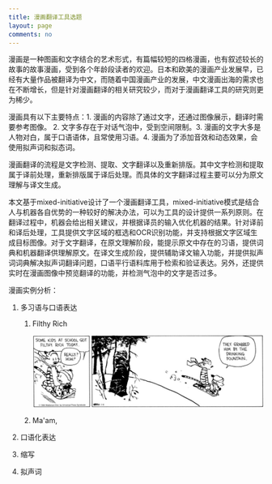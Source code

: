 ```yaml
---
title: 漫画翻译工具选题
layout: page
comments: no
---
```


漫画是一种图画和文字结合的艺术形式，有篇幅较短的四格漫画，也有叙述较长的故事的故事漫画，受到各个年龄段读者的欢迎。日本和欧美的漫画产业发展早，已经有大量作品被翻译为中文，而随着中国漫画产业的发展，中文漫画出海的需求也在不断增长，但是针对漫画翻译的相关研究较少，而对于漫画翻译工具的研究则更为稀少。

漫画具有以下主要特点：1. 漫画的内容除了通过文字，还通过图像展示，翻译时需要参考图像。 2. 文字多存在于对话气泡中，受到空间限制。3. 漫画的文字大多是人物对白，属于口语语体，且常使用习语。4. 漫画为了添加音效和动态效果，会使用拟声词和拟态词。

漫画翻译的流程是文字检测、提取、文字翻译以及重新排版。其中文字检测和提取属于译前处理，重新排版属于译后处理。而具体的文字翻译过程主要可以分为原文理解与译文生成。

本文基于mixed-initiative设计了一个漫画翻译工具，mixed-initiative模式是结合人与机器各自优势的一种较好的解决办法，可以为工具的设计提供一系列原则。在翻译过程中，机器会给出相关建议，并根据译员的输入优化机器的结果。针对译前和译后处理，工具提供文字区域的框选和OCR识别功能，并支持根据文字区域生成目标图像。对于文字翻译，在原文理解阶段，能提示原文中存在的习语，提供词典和机器翻译供理解原文。在译文生成阶段，提供辅助译文输入功能，并提供拟声词词典解决拟声词翻译问题，口语平行语料库用于检索和验证表达。另外，还提供实时在漫画图像中预览翻译的功能，并检测气泡中的文字是否过多。


漫画实例分析：

1. 多习语与口语表达

	1. Filthy Rich

		![](/album/comics/Filthy_Rich.jpg)
	
	2. Ma'am, 
2. 口语化表达

3. 缩写

4. 拟声词

